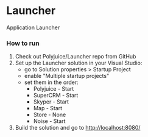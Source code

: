 Launcher
========

Application Launcher

### How to run

1. Check out Polyjuice/Launcher repo from GitHub
2. Set up the Launcher solution in your Visual Studio:
   - go to Solution properties > Startup Project
   - enable "Multiple startup projects"
   - set them in the order:
     - Polyjuice - Start
	 - SuperCRM - Start
	 - Skyper - Start
	 - Map - Start
	 - Store - None
	 - Noise - Start
3. Build the solution and go to [http://localhost:8080/](http://localhost:8080/)
